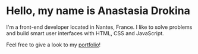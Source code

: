 # Hello, my name is Anastasia Drokina

I'm a front-end developer located in Nantes, France.
I like to solve problems and build smart user interfaces with HTML, CSS and JavaScript.

Feel free to give a look to my [portfolio](https://anastasiadrokina.github.io/my-portfolio/)!
